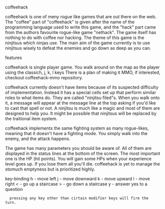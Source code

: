 coffeehack

coffeehack is one of meny rogue like games that are out there on the web.
The "coffee" part of "coffeehack" is given after the name of the programming language used to write this game,
and the "hack" part came from the authors favourite rogue-like game "nethack".
The game itself has nothing to do with coffee nor hacking.
The theme of this game is the ninjitsus which ninjas use. 
The main aim of the game currently is to use ninjitsus wisely to defeat the enemies and go down as deep as you can.

features
      
coffeehack is single player game. You walk around on the map as the player using the classich, j, k, l keys
There is a plan of making it MMO, if interested, checkout coffeehack-mmo repository.

coffeehack currently doesn't have items because of its suspected difficulty of implementation.
Instead it has a special cells set up that perform similar roles to what items do.
They are called "ninjitsu filed"s. When you walk onto it, a message will appear at the message line at the top
asking if you'd like to cast that spell or not. A ninjitsu is much like a magic and most of them are designed to help you.
It might be possible that ninjitsus will be replaced by the traitional item system.      

coffeehack implements the same fighting system as many rogue-likes, meaning that it doesn't have a fighting mode.
You simply walk into the enemy, and the attack happens.

The game has many parameters you should be aware of. All of them are displayed in the status lines
at the bottom of the screen. The most important one is the HP (hit points). You will gain some HPs when your
experience level goes up. If you lose them all you'll die. coffeehack is yet to manage the stomuch emptyness but is
prioritized highly.

key-binding
      h - move left
      j - move downward
      k - move upward
      l - move right
      < - go up a staircase
      > - go down a staircase
      y - answer yes to a question

      pressing any key other than cirtain modifier keys will fire the turn.
